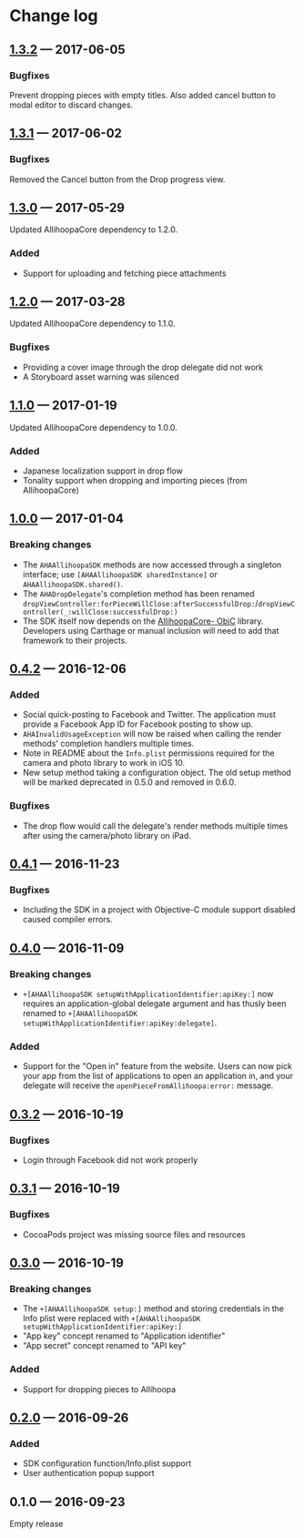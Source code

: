 
Change log
==========

## [1.3.2] — 2017-06-05

### Bugfixes

Prevent dropping pieces with empty titles. Also added cancel button to
modal editor to discard changes.

## [1.3.1] — 2017-06-02

### Bugfixes

Removed the Cancel button from the Drop progress view.

## [1.3.0] — 2017-05-29

Updated AllihoopaCore dependency to 1.2.0.

### Added

* Support for uploading and fetching piece attachments

## [1.2.0] — 2017-03-28

Updated AllihoopaCore dependency to 1.1.0.

### Bugfixes

* Providing a cover image through the drop delegate did not work
* A Storyboard asset warning was silenced

## [1.1.0] — 2017-01-19

Updated AllihoopaCore dependency to 1.0.0.

### Added

* Japanese localization support in drop flow
* Tonality support when dropping and importing pieces (from AllihoopaCore)

## [1.0.0] — 2017-01-04

### Breaking changes

* The `AHAAllihoopaSDK` methods are now accessed through a singleton interface;
  use `[AHAAllihoopaSDK sharedInstance]` or `AHAAllihoopaSDK.shared()`.
* The `AHADropDelegate`'s completion method has been renamed
  `dropViewController:forPieceWillClose:afterSuccessfulDrop:`/`dropViewController(_:willClose:successfulDrop:)`
* The SDK itself now depends on the [AllihoopaCore-
  ObjC](https://github.com/allihoopa/AllihoopaCore-ObjC) library. Developers
  using Carthage or manual inclusion will need to add that framework to their
  projects.

## [0.4.2] — 2016-12-06

### Added

* Social quick-posting to Facebook and Twitter. The application must provide
  a Facebook App ID for Facebook posting to show up.
* `AHAInvalidUsageException` will now be raised when calling the render methods'
  completion handlers multiple times.
* Note in README about the `Info.plist` permissions required for the camera and
  photo library to work in iOS 10.
* New setup method taking a configuration object. The old setup method will be
  marked deprecated in 0.5.0 and removed in 0.6.0.

### Bugfixes

* The drop flow would call the delegate's render methods multiple times
  after using the camera/photo library on iPad.

## [0.4.1] — 2016-11-23

### Bugfixes

* Including the SDK in a project with Objective-C module support disabled caused
  compiler errors.

## [0.4.0] — 2016-11-09

### Breaking changes

* `+[AHAAllihoopaSDK setupWithApplicationIdentifier:apiKey:]` now requires an
  application-global delegate argument and has thusly been renamed to
  `+[AHAAllihoopaSDK setupWithApplicationIdentifier:apiKey:delegate]`.

### Added

* Support for the "Open in" feature from the website. Users can now pick your
  app from the list of applications to open an application in, and your delegate
  will receive the `openPieceFromAllihoopa:error:` message.

## [0.3.2] — 2016-10-19

### Bugfixes

* Login through Facebook did not work properly

## [0.3.1] — 2016-10-19

### Bugfixes

* CocoaPods project was missing source files and resources

## [0.3.0] — 2016-10-19

### Breaking changes

* The `+[AHAAllihoopaSDK setup:]` method and storing credentials in the Info
  plist were replaced with
  `+[AHAAllihoopaSDK setupWithApplicationIdentifier:apiKey:]`
* "App key" concept renamed to "Application identifier"
* "App secret" concept renamed to "API  key"

### Added

* Support for dropping pieces to Allihoopa

## [0.2.0] — 2016-09-26

### Added

* SDK configuration function/Info.plist support
* User authentication popup support

## 0.1.0 — 2016-09-23

Empty release

[1.3.2]: https://github.com/allihoopa/Allihoopa-iOS/compare/1.3.1...1.3.2
[1.3.1]: https://github.com/allihoopa/Allihoopa-iOS/compare/1.3.0...1.3.1
[1.3.0]: https://github.com/allihoopa/Allihoopa-iOS/compare/1.2.0...1.3.0
[1.2.0]: https://github.com/allihoopa/Allihoopa-iOS/compare/1.1.0...1.2.0
[1.1.0]: https://github.com/allihoopa/Allihoopa-iOS/compare/1.0.0...1.1.0
[1.0.0]: https://github.com/allihoopa/Allihoopa-iOS/compare/0.4.2...1.0.0
[0.4.2]: https://github.com/allihoopa/Allihoopa-iOS/compare/0.4.1...0.4.2
[0.4.1]: https://github.com/allihoopa/Allihoopa-iOS/compare/0.4.0...0.4.1
[0.4.0]: https://github.com/allihoopa/Allihoopa-iOS/compare/v0.3.2...0.4.0
[0.3.2]: https://github.com/allihoopa/Allihoopa-iOS/compare/v0.3.1...v0.3.2
[0.3.1]: https://github.com/allihoopa/Allihoopa-iOS/compare/v0.3.0...v0.3.1
[0.3.0]: https://github.com/allihoopa/Allihoopa-iOS/compare/v0.2.0...v0.3.0
[0.2.0]: https://github.com/allihoopa/Allihoopa-iOS/compare/v0.1.0...v0.2.0
